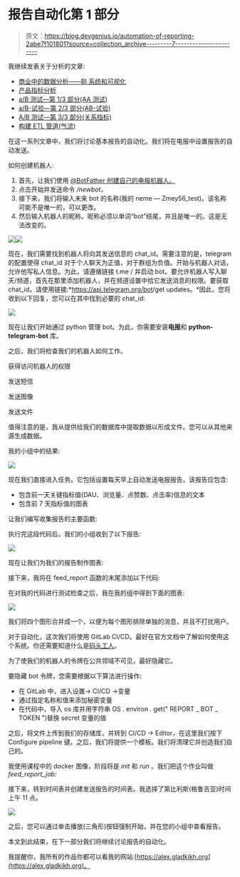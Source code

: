 # 报告自动化第 1 部分

> 原文：<https://blog.devgenius.io/automation-of-reporting-2abe7f101801?source=collection_archive---------7----------------------->

我继续发表关于分析的文章:

*   [商业中的数据分析——BI 系统和可视化](/@alex.gladkikh/a-data-analysis-in-business-part-1-7f92c6e919e2)
*   [产品指标分析](/@alex.gladkikh/analyses-of-product-metrics-dd4ec2df8590)
*   [а/B 测试—第 1/3 部分(AA 测试)](/@alex.gladkikh/а-b-tests-part-1-3-aa-test-d4eb7b8b1221)
*   [а/B-试验—第 2/3 部分(AB-试验)](/@alex.gladkikh/а-b-tests-part-2-3-aa-test-9728beaaa709)
*   [A/B 测试—第 3/3 部分(关系指标)](/@alex.gladkikh/a-b-tests-part-3-3-relationship-metrics-882afe43f130)
*   [构建 ETL 管道(气流)](https://medium.com/@alex.gladkikh/building-an-etl-pipeline-airflow-2fd098cd61ae)

在这一系列文章中，我们将讨论基本报告的自动化。我们将在电报中设置报告的自动发送。

如何创建机器人:

1.  首先，让我们使用 [@BotFather 创建自己的电报机器人。](https://t.me/BotFather)
2.  点击开始并发送命令 */newbot。*
3.  接下来，我们将输入未来 bot 的名称(我的 neme — Zmey56_test)。该名称可能不是唯一的，可以更改。
4.  然后输入机器人的昵称。昵称必须以单词“bot”结尾，并且是唯一的。这是无法改变的。

![](img/66fa1cb96df9ea322f5b5a24af7d1364.png)![](img/0be80bbe5ec5a75c378df845422bc792.png)

现在，我们需要找到机器人将向其发送信息的 chat_id。需要注意的是，telegram 的配置使得 chat_id 对于个人聊天为正值，对于群组为负值。开始与机器人对话，允许他写私人信息。为此，请遵循链接 t.me / <nickname of="" the="" bot="">并启动 bot。要允许机器人写入聊天/频道，首先在那里添加机器人，并在频道设置中给它发送消息的权限。要获取 chat_id，请使用链接:*https://api.telegram.org/bot<your _ bot token>/get updates。*因此，您将收到以下回复，您可以在其中找到必要的 chat_id:</nickname>

![](img/2c1a404a04a5bcc9eedfe6365ad5d1a8.png)

现在让我们开始通过 python 管理 bot。为此，你需要安装**电报**和 **python-telegram-bot** 库。

之后，我们将检查我们的机器人如何工作。

获得访问机器人的权限

发送短信

发送图像

发送文件

值得注意的是，我从提供给我们的数据库中提取数据以形成文件。您可以从其他来源生成数据。

我的小组中的结果:

![](img/2678f376addfad7ed93025d54e1e85ca.png)

现在我们直接进入任务。它包括设置每天早上自动发送电报报告。该报告应包含:

*   包含前一天关键指标值(DAU、浏览量、点赞数、点击率)信息的文本
*   包含前 7 天指标值的图表

让我们编写收集报告的主要函数:

执行完这段代码后，我们的小组收到了以下报告:

![](img/8ecdcdfed9d8a63f0dd1196b2b29f444.png)

现在让我们为我们的报告制作图表:

接下来，我将在 feed_report 函数的末尾添加以下代码:

在对我的代码进行测试检查之后，我在我的组中得到下面的图表:

![](img/f1a76aab3879c48e12e9d66b311169d6.png)

我们将四个图形合并成一个，以便为每个图形排除单独的消息，并且不打扰用户。

对于自动化，这次我们将使用 GitLab CI/CD。最好在官方文档中了解如何使用这个系统。你还需要知道什么是[码头工人](https://www.educative.io/blog/beginners-guide-to-docker)。

为了使我们的机器人的令牌在公共领域不可见，最好隐藏它。

要隐藏 bot 令牌，您需要根据以下算法进行操作:

*   在 GitLab 中，进入设置-> CI/CD ->变量
*   通过指定名称和值来添加秘密变量
*   在代码中，导入 os 库并用字符串 OS . environ . get(" REPORT _ BOT _ TOKEN ")替换 secret 变量的值

之后，将文件上传到我们的存储库，并转到 CI/CD -> Editor，在这里我们按下 Configure pipeline 键。之后，我们将提供一个模板。我们将清理它并创造我们自己的。

我使用课程中的 docker 图像，阶段将是 *init* 和 *run* 。我们把这个作业叫做 *feed_report_job:*

接下来，转到时间表并创建发送报告的时间表。我选择了第比利斯(格鲁吉亚)时间上午 11 点。

![](img/56ec9cdeb9928b8f969317d2d6f38eb8.png)

之后，您可以通过单击播放(三角形)按钮强制开始，并在您的小组中查看报告。

本文到此结束，在下一部分我们将继续讨论报告的自动化。

我提醒你，我所有的作品你都可以看我的网站:[https://alex.gladkikh.org](https://alex.gladkikh.org)。